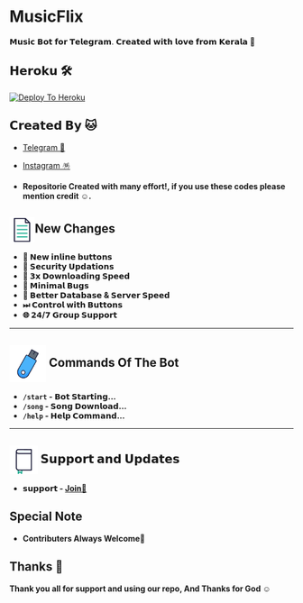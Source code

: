 # MusicFlix
𝗠𝘂𝘀𝗶𝗰 𝗕𝗼𝘁 𝗳𝗼𝗿 𝗧𝗲𝗹𝗲𝗴𝗿𝗮𝗺. 𝗖𝗿𝗲𝗮𝘁𝗲𝗱 𝘄𝗶𝘁𝗵 𝗹𝗼𝘃𝗲 𝗳𝗿𝗼𝗺 𝗞𝗲𝗿𝗮𝗹𝗮 🌴



## 𝗛𝗲𝗿𝗼𝗸𝘂 🛠

[![Deploy To Heroku](https://www.herokucdn.com/deploy/button.svg)](https://heroku.com/deploy?template=https://github.com/anoj251/Bead-Music-Pro)

## 𝗖𝗿𝗲𝗮𝘁𝗲𝗱 𝗕𝘆 🐱 
- [Telegram 💌](https://t.me/Telecat_X) 
- [Instagram 🪅](https://Instagram.com/hypercat_ext) 

- <b>Repositorie Created with many effort!, if you use these codes please mention credit ☺. 


<h2><img src="https://github.com/GeekTG/assets/raw/master/56-document-outline.gif" align="center" width="45">New Changes</h2>
<ul>
    <li>💎 𝗡𝗲𝘄 𝗶𝗻𝗹𝗶𝗻𝗲 𝗯𝘂𝘁𝘁𝗼𝗻𝘀</li>
    <li>🔐 𝗦𝗲𝗰𝘂𝗿𝗶𝘁𝘆 𝗨𝗽𝗱𝗮𝘁𝗶𝗼𝗻𝘀</li>
    <li>🔮 𝟯𝘅 𝗗𝗼𝘄𝗻𝗹𝗼𝗮𝗱𝗶𝗻𝗴 𝗦𝗽𝗲𝗲𝗱</li>
    <li>🔑 𝗠𝗶𝗻𝗶𝗺𝗮𝗹 𝗕𝘂𝗴𝘀</li>
    <li>🔄 𝗕𝗲𝘁𝘁𝗲𝗿 𝗗𝗮𝘁𝗮𝗯𝗮𝘀𝗲 & 𝗦𝗲𝗿𝘃𝗲𝗿 𝗦𝗽𝗲𝗲𝗱</li>
    <li>⏭ 𝗖𝗼𝗻𝘁𝗿𝗼𝗹 𝘄𝗶𝘁𝗵 𝗕𝘂𝘁𝘁𝗼𝗻𝘀</li>
    <li>🌐 𝟮𝟰/𝟳 𝗚𝗿𝗼𝘂𝗽 𝗦𝘂𝗽𝗽𝗼𝗿𝘁</li>
</ul>
<hr>
<h2><img src="https://github.com/GeekTG/assets/raw/master/744-pendrive-storage-lineal.gif" align="center" width="65"> Commands Of The Bot</h2>
<ul>
   <li><code>/start</code> - 𝗕𝗼𝘁 𝗦𝘁𝗮𝗿𝘁𝗶𝗻𝗴...</li>
    <li><code>/song</code> - 𝗦𝗼𝗻𝗴 𝗗𝗼𝘄𝗻𝗹𝗼𝗮𝗱...</li>
    <li><code>/help</code> - 𝗛𝗲𝗹𝗽 𝗖𝗼𝗺𝗺𝗮𝗻𝗱...</li>
</ul>
<hr>
<h2><img src="https://github.com/GeekTG/assets/raw/master/112-book-morph-outline.gif" align="center" width="50"> 𝗦𝘂𝗽𝗽𝗼𝗿𝘁 𝗮𝗻𝗱 𝗨𝗽𝗱𝗮𝘁𝗲𝘀</h2>

 - 𝘀𝘂𝗽𝗽𝗼𝗿𝘁 - [Join🚪](https://t.me/readmeab) 

## Special Note 

- <b>Contributers Always Welcome🎉

## Thanks 💌

<b>Thank you all for support and using our repo, And Thanks for God ☺
